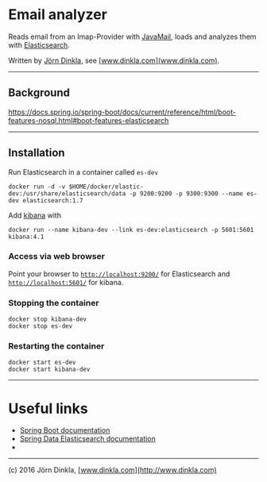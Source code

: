 
# Email analyzer

Reads email from an Imap-Provider with [JavaMail](https://java.net/projects/javamail/pages/Home), loads
and analyzes them with [Elasticsearch](https://www.elastic.co/products/elasticsearch).

Written by [Jörn Dinkla](www.dinkla.com), see [www.dinkla.com](www.dinkla.com).

----
## Background


https://docs.spring.io/spring-boot/docs/current/reference/html/boot-features-nosql.html#boot-features-elasticsearch

----

## Installation

Run Elasticsearch in a container called `es-dev`

```
docker run -d -v $HOME/docker/elastic-dev:/usr/share/elasticsearch/data -p 9200:9200 -p 9300:9300 --name es-dev elasticsearch:1.7
```

Add [kibana](https://www.elastic.co/products/kibana) with

```
docker run --name kibana-dev --link es-dev:elasticsearch -p 5601:5601 kibana:4.1
```

### Access via web browser

Point your browser to [`http://localhost:9200/`](http://localhost:9200/) for Elasticsearch
and [`http://localhost:5601/`](http://localhost:5601/) for kibana.

### Stopping the container

```
docker stop kibana-dev
docker stop es-dev
```

### Restarting the container

```
docker start es-dev
docker start kibana-dev
```

----

# Useful links

* [Spring Boot documentation](x)
* [Spring Data Elasticsearch documentation](http://docs.spring.io/spring-data/elasticsearch/docs/current/reference/html/)
*


---
(c) 2016 Jörn Dinkla, [www.dinkla.com](http://www.dinkla.com)





